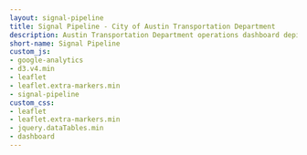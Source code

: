 ```yaml
---
layout: signal-pipeline
title: Signal Pipeline - City of Austin Transportation Department
description: Austin Transportation Department operations dashboard depicting information related to the installation of traffic and pedestrian signals in Austin, TX.
short-name: Signal Pipeline
custom_js:
- google-analytics
- d3.v4.min
- leaflet
- leaflet.extra-markers.min
- signal-pipeline
custom_css:
- leaflet
- leaflet.extra-markers.min
- jquery.dataTables.min
- dashboard
---
```



